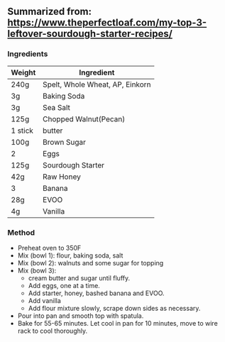 Summarized from: https://www.theperfectloaf.com/my-top-3-leftover-sourdough-starter-recipes/
---

### Ingredients
|Weight|Ingredient|
|----------|----------|
|240g|Spelt, Whole Wheat, AP, Einkorn|
|3g|Baking Soda|
|3g|Sea Salt|
|125g|Chopped Walnut(Pecan)|
|1 stick|butter|
|100g|Brown Sugar|
|2|Eggs|
|125g|Sourdough Starter|
|42g|Raw Honey|
|3|Banana|
|28g|EVOO|
|4g|Vanilla|


### Method

- Preheat oven to 350F
- Mix (bowl 1): flour, baking soda, salt
- Mix (bowl 2): walnuts and some sugar for topping
- Mix (bowl 3): 
  - cream butter and sugar until fluffy. 
  - Add eggs, one at a time. 
  - Add starter, honey, bashed banana and EVOO. 
  - Add vanilla
  - Add flour mixture slowly, scrape down sides as necessary.
- Pour into pan and smooth top with spatula.
- Bake for 55-65 minutes. Let cool in pan for 10 minutes, move to wire rack to cool thoroughly.
